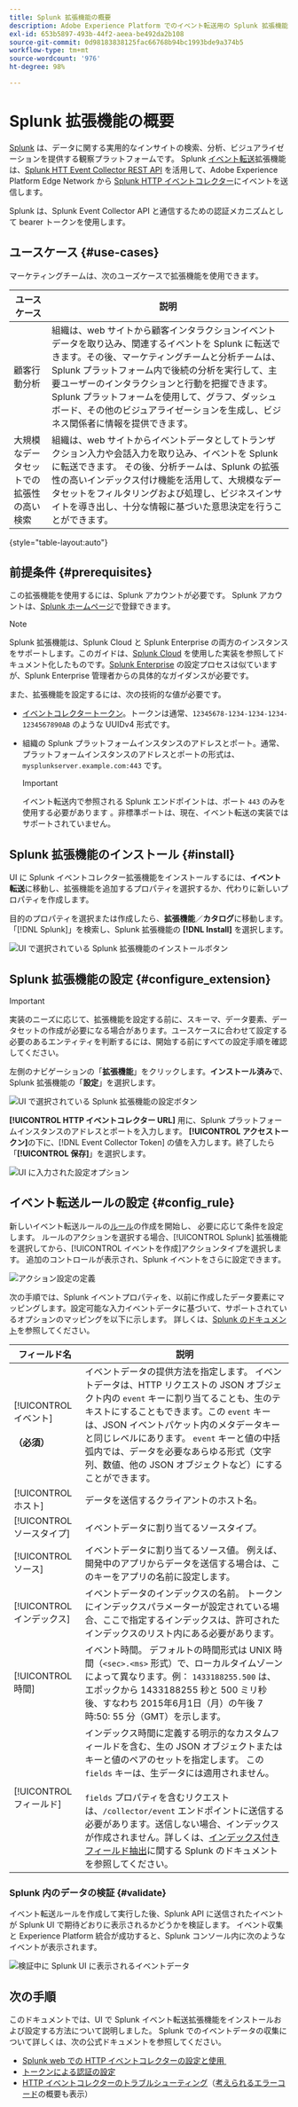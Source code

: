 ```yaml
---
title: Splunk 拡張機能の概要
description: Adobe Experience Platform でのイベント転送用の Splunk 拡張機能について説明します。
exl-id: 653b5897-493b-44f2-aeea-be492da2b108
source-git-commit: 0d98183838125fac66768b94bc1993bde9a374b5
workflow-type: tm+mt
source-wordcount: '976'
ht-degree: 98%

---
```


# Splunk 拡張機能の概要

[Splunk](https://www.splunk.com/ja_jp) は、データに関する実用的なインサイトの検索、分析、ビジュアライゼーションを提供する観察プラットフォームです。 Splunk [イベント転送](../../../ui/event-forwarding/overview.md)拡張機能は、[Splunk HTT Event Collector REST API](https://docs.splunk.com/Documentation/Splunk/8.2.5/Data/HECRESTendpoints) を活用して、Adobe Experience Platform Edge Network から [Splunk HTTP イベントコレクター](https://docs.splunk.com/Documentation/Splunk/8.2.5/Data/UsetheHTTPEventCollector)にイベントを送信します。

Splunk は、Splunk Event Collector API と通信するための認証メカニズムとして bearer トークンを使用します。

## ユースケース {#use-cases}

マーケティングチームは、次のユーズケースで拡張機能を使用できます。

| ユースケース | 説明 |
| --- | --- |
| 顧客行動分析 | 組織は、web サイトから顧客インタラクションイベントデータを取り込み、関連するイベントを Splunk に転送できます。その後、マーケティングチームと分析チームは、Splunk プラットフォーム内で後続の分析を実行して、主要ユーザーのインタラクションと行動を把握できます。 Splunk プラットフォームを使用して、グラフ、ダッシュボード、その他のビジュアライゼーションを生成し、ビジネス関係者に情報を提供できます。 |
| 大規模なデータセットでの拡張性の高い検索 | 組織は、web サイトからイベントデータとしてトランザクション入力や会話入力を取り込み、イベントを Splunk に転送できます。 その後、分析チームは、Splunk の拡張性の高いインデックス付け機能を活用して、大規模なデータセットをフィルタリングおよび処理し、ビジネスインサイトを導き出し、十分な情報に基づいた意思決定を行うことができます。 |

{style="table-layout:auto"}

## 前提条件 {#prerequisites}

この拡張機能を使用するには、Splunk アカウントが必要です。 Splunk アカウントは、[Splunk ホームページ](https://www.splunk.com/ja_jp/page/sign_up)で登録できます。

>[!NOTE]
>
> Splunk 拡張機能は、Splunk Cloud と Splunk Enterprise の両方のインスタンスをサポートします。このガイドは、[Splunk Cloud](https://www.splunk.com/ja_jp/products/splunk-cloud-platform.html) を使用した実装を参照してドキュメント化したものです。[Splunk Enterprise](https://www.splunk.com/ja_jp/products/splunk-enterprise.html) の設定プロセスは似ていますが、Splunk Enterprise 管理者からの具体的なガイダンスが必要です。

また、拡張機能を設定するには、次の技術的な値が必要です。

* [イベントコレクタートークン](https://docs.splunk.com/Documentation/Splunk/8.2.5/Data/UsetheHTTPEventCollector#Create_an_Event_Collector_token_on_Splunk_Cloud_Platform)。トークンは通常、`12345678-1234-1234-1234-1234567890AB` のような UUIDv4 形式です。
* 組織の Splunk プラットフォームインスタンスのアドレスとポート。通常、プラットフォームインスタンスのアドレスとポートの形式は、`mysplunkserver.example.com:443` です。

  >[!IMPORTANT]
  >
  > イベント転送内で参照される Splunk エンドポイントは、ポート `443` のみを使用する必要があります 。非標準ポートは、現在、イベント転送の実装ではサポートされていません。

## Splunk 拡張機能のインストール {#install}

UI に Splunk イベントコレクター拡張機能をインストールするには、**イベント転送**&#x200B;に移動し、拡張機能を追加するプロパティを選択するか、代わりに新しいプロパティを作成します。

目的のプロパティを選択または作成したら、**拡張機能**／**カタログ**&#x200B;に移動します。「[!DNL Splunk]」を検索し、Splunk 拡張機能の **[!DNL Install]** を選択します。

![UI で選択されている Splunk 拡張機能のインストールボタン](../../../images/extensions/server/splunk/install.png)

## Splunk 拡張機能の設定 {#configure_extension}

>[!IMPORTANT]
>
>実装のニーズに応じて、拡張機能を設定する前に、スキーマ、データ要素、データセットの作成が必要になる場合があります。ユースケースに合わせて設定する必要のあるエンティティを判断するには、開始する前にすべての設定手順を確認してください。

左側のナビゲーションの「**拡張機能**」をクリックします。**インストール済み**&#x200B;で、Splunk 拡張機能の「**設定**」を選択します。

![UI で選択されている Splunk 拡張機能の設定ボタン](../../../images/extensions/server/splunk/configure.png)

**[!UICONTROL HTTP イベントコレクター URL]** 用に、Splunk プラットフォームインスタンスのアドレスとポートを入力します。 **[!UICONTROL アクセストークン]**&#x200B;の下に、[!DNL Event Collector Token] の値を入力します。終了したら「**[!UICONTROL 保存]**」を選択します。

![UI に入力された設定オプション](../../../images/extensions/server/splunk/input.png)

## イベント転送ルールの設定 {#config_rule}

新しいイベント転送ルールの[ルール](../../../ui/managing-resources/rules.md)の作成を開始し、 必要に応じて条件を設定します。 ルールのアクションを選択する場合、[!UICONTROL Splunk] 拡張機能を選択してから、[!UICONTROL イベントを作成]アクションタイプを選択します。 追加のコントロールが表示され、Splunk イベントをさらに設定できます。

![アクション設定の定義](../../../images/extensions/server/splunk/action-configurations.png)

次の手順では、Splunk イベントプロパティを、以前に作成したデータ要素にマッピングします。設定可能な入力イベントデータに基づいて、サポートされているオプションのマッピングを以下に示します。 詳しくは、[Splunk のドキュメント](https://docs.splunk.com/Documentation/Splunk/8.2.5/Data/FormateventsforHTTPEventCollector#Event_metadata)を参照してください。

| フィールド名 | 説明 |
| --- | --- |
| [!UICONTROL イベント&#x200B;]<br><br>**（必須）** | イベントデータの提供方法を指定します。 イベントデータは、HTTP リクエストの JSON オブジェクト内の `event` キーに割り当てることも、生のテキストにすることもできます。この `event` キーは、JSON イベントパケット内のメタデータキーと同じレベルにあります。 `event` キーと値の中括弧内では、データを必要なあらゆる形式（文字列、数値、他の JSON オブジェクトなど）にすることができます。 |
| [!UICONTROL ホスト] | データを送信するクライアントのホスト名。 |
| [!UICONTROL ソースタイプ] | イベントデータに割り当てるソースタイプ。 |
| [!UICONTROL ソース] | イベントデータに割り当てるソース値。 例えば、開発中のアプリからデータを送信する場合は、このキーをアプリの名前に設定します。 |
| [!UICONTROL インデックス] | イベントデータのインデックスの名前。 トークンにインデックスパラメーターが設定されている場合、ここで指定するインデックスは、許可されたインデックスのリスト内にある必要があります。 |
| [!UICONTROL 時間] | イベント時間。 デフォルトの時間形式は UNIX 時間（`<sec>.<ms>` 形式）で、ローカルタイムゾーンによって異なります。例： `1433188255.500` は、エポックから 1433188255 秒と 500 ミリ秒後、すなわち 2015年6月1日（月）の午後 7 時:50: 55 分（GMT）を示します。 |
| [!UICONTROL フィールド] | インデックス時間に定義する明示的なカスタムフィールドを含む、生の JSON オブジェクトまたはキーと値のペアのセットを指定します。 この `fields` キーは、生データには適用されません。<br><br>`fields` プロパティを含むリクエストは、`/collector/event` エンドポイントに送信する必要があります。送信しない場合、インデックスが作成されません。詳しくは、[インデックス付きフィールド抽出](https://docs.splunk.com/Documentation/Splunk/8.2.5/Data/IFXandHEC)に関する Splunk のドキュメントを参照してください。 |

### Splunk 内のデータの検証 {#validate}

イベント転送ルールを作成して実行した後、Splunk API に送信されたイベントが Splunk UI で期待どおりに表示されるかどうかを検証します。 イベント収集と Experience Platform 統合が成功すると、Splunk コンソール内に次のようなイベントが表示されます。

![検証中に Splunk UI に表示されるイベントデータ](../../../images/extensions/server/splunk/splunk-data.png)

## 次の手順

このドキュメントでは、UI で Splunk イベント転送拡張機能をインストールおよび設定する方法について説明しました。 Splunk でのイベントデータの収集について詳しくは、次の公式ドキュメントを参照してください。

* [Splunk web での HTTP イベントコレクターの設定と使用 &#x200B;](https://docs.splunk.com/Documentation/Splunk/8.2.5/Data/UsetheHTTPEventCollector)
* [トークンによる認証の設定](https://docs.splunk.com/Documentation/Splunk/8.2.5/Security/Setupauthenticationwithtokens#Prerequisites_for_activating_tokens)
* [HTTP イベントコレクターのトラブルシューティング](https://docs.splunk.com/Documentation/Splunk/8.2.5/Data/TroubleshootHTTPEventCollector)（[考えられるエラーコード](https://docs.splunk.com/Documentation/Splunk/8.2.5/Data/TroubleshootHTTPEventCollector#Possible_error_codes)の概要も表示）
